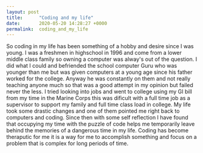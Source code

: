 ```yaml
---
layout: post
title:      "Coding and my life"
date:       2020-05-20 14:28:27 +0000
permalink:  coding_and_my_life
---
```



So coding in my life has been something of a hobby and desire since I was young.  I was a freshmen in highschool in 1996 and come from a lower middle class family so owning a computer was alway's out of the question.  I did what I could and befriended the school computer Guru who was younger than me but was given computers at a young age since his father worked for the college.  Anyway he was constantly on them and not really teaching anyone much so that was a good attempt in my opinion but failed never the less.  I tried looking into jobs and went to college using my GI bill from my time in the Marine Corps this was dificult with a full time job as a supervisor to support my family and full time class load in college.  My life took some drastic changes and one of them pointed me right back to computers and coding.  Since then with some self reflection I have found that occupying my time with the puzzle of code helps me temporarily leave behind the memories of a dangerous time in my life.  Coding has become theraputic for me it is a way for me to accomplish something and focus on a problem that is complex for long periods of time.
